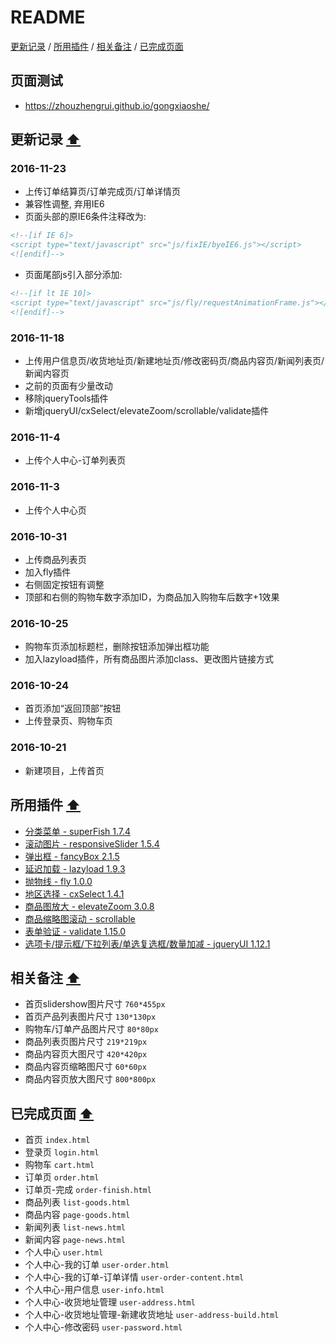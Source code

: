 # README

[更新记录](#更新记录) / [所用插件](#所用插件) / [相关备注](#相关备注) / [已完成页面](#已完成页面)

## 页面测试

- <https://zhouzhengrui.github.io/gongxiaoshe/>

## 更新记录 [⬆](#readme)

### 2016-11-23

- 上传订单结算页/订单完成页/订单详情页
- 兼容性调整, 弃用IE6
- 页面头部的原IE6条件注释改为:
```html
<!--[if IE 6]>
<script type="text/javascript" src="js/fixIE/byeIE6.js"></script>
<![endif]-->
```
- 页面尾部js引入部分添加:
```html
<!--[if lt IE 10]>
<script type="text/javascript" src="js/fly/requestAnimationFrame.js"></script>
<![endif]-->
```


### 2016-11-18

- 上传用户信息页/收货地址页/新建地址页/修改密码页/商品内容页/新闻列表页/新闻内容页
- 之前的页面有少量改动
- 移除jqueryTools插件
- 新增jqueryUI/cxSelect/elevateZoom/scrollable/validate插件

### 2016-11-4

- 上传个人中心-订单列表页

### 2016-11-3

- 上传个人中心页

### 2016-10-31

- 上传商品列表页
- 加入fly插件
- 右侧固定按钮有调整
- 顶部和右侧的购物车数字添加ID，为商品加入购物车后数字+1效果

### 2016-10-25

- 购物车页添加标题栏，删除按钮添加弹出框功能
- 加入lazyload插件，所有商品图片添加class、更改图片链接方式

### 2016-10-24

- 首页添加“返回顶部”按钮
- 上传登录页、购物车页

### 2016-10-21

- 新建项目，上传首页

## 所用插件 [⬆](#readme)

- [分类菜单 - superFish 1.7.4](http://users.tpg.com.au/j_birch/plugins/superfish/)
- [滚动图片 - responsiveSlider 1.5.4](http://responsiveslides.com/)
- [弹出框 - fancyBox 2.1.5](http://fancyapps.com/fancybox/)
- [延迟加载 - lazyload 1.9.3](http://www.appelsiini.net/projects/lazyload)
- [抛物线 - fly 1.0.0](https://github.com/amibug/fly)
- [地区选择 - cxSelect 1.4.1](http://code.ciaoca.com/jquery/cxSelect/)
- [商品图放大 - elevateZoom 3.0.8](www.elevateweb.co.uk/image-zoom)
- [商品缩略图滚动 - scrollable](http://jquerytools.github.io/documentation/scrollable/index.html)
- [表单验证 - validate 1.15.0](http://jqueryvalidation.org/)
- [选项卡/提示框/下拉列表/单选复选框/数量加减 - jqueryUI 1.12.1](http://api.jqueryui.com/)

## 相关备注 [⬆](#readme)

- 首页slidershow图片尺寸 `760*455px`
- 首页产品列表图片尺寸 `130*130px`
- 购物车/订单产品图片尺寸 `80*80px`
- 商品列表页图片尺寸 `219*219px`
- 商品内容页大图尺寸 `420*420px`
- 商品内容页缩略图尺寸 `60*60px`
- 商品内容页放大图尺寸 `800*800px`

## 已完成页面 [⬆](#readme)

- 首页 `index.html`
- 登录页 `login.html`
- 购物车 `cart.html`
- 订单页 `order.html`
- 订单页-完成 `order-finish.html`
- 商品列表 `list-goods.html`
- 商品内容 `page-goods.html`
- 新闻列表 `list-news.html`
- 新闻内容 `page-news.html`
- 个人中心 `user.html`
- 个人中心-我的订单 `user-order.html`
- 个人中心-我的订单-订单详情 `user-order-content.html`
- 个人中心-用户信息 `user-info.html`
- 个人中心-收货地址管理 `user-address.html`
- 个人中心-收货地址管理-新建收货地址 `user-address-build.html`
- 个人中心-修改密码 `user-password.html`
